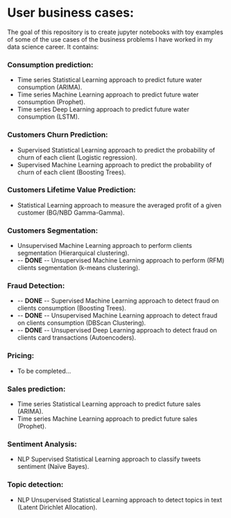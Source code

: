 # User business cases:

The goal of this repository is to create jupyter notebooks with toy examples of some of the use cases of the business problems I have worked in my data science career. It contains:

### Consumption prediction:
  - Time series Statistical Learning approach to predict future water consumption (ARIMA).
  - Time series Machine Learning approach to predict future water consumption (Prophet).
  - Time series Deep Learning approach to predict future water consumption (LSTM).

### Customers Churn Prediction:
  - Supervised Statistical Learning approach to predict the probability of churn of each client (Logistic regression).
  - Supervised Machine Learning approach to predict the probability of churn of each client (Boosting Trees).

### Customers Lifetime Value Prediction:
  - Statistical Learning approach to measure the averaged profit of a given customer (BG/NBD Gamma-Gamma).

### Customers Segmentation:
  - Unsupervised Machine Learning approach to perform clients segmentation (Hierarquical clustering).
  - -- **DONE** -- Unsupervised Machine Learning approach to perform (RFM) clients segmentation (k-means clustering).

### Fraud Detection:
  - -- **DONE** -- Supervised Machine Learning approach to detect fraud on clients consumption (Boosting Trees).
  - -- **DONE** -- Unsupervised Machine Learning approach to detect fraud on clients consumption (DBScan Clustering).
  - -- **DONE** -- Unsupervised Deep Learning approach to detect fraud on clients card transactions (Autoencoders).

### Pricing:
  - To be completed...

### Sales prediction:
  - Time series Statistical Learning approach to predict future sales (ARIMA).
  - Time series Machine Learning approach to predict future sales (Prophet).

### Sentiment Analysis:
  - NLP Supervised Statistical Learning approach to classify tweets sentiment (Naïve Bayes).

### Topic detection:
  - NLP Unsupervised Statistical Learning approach to detect topics in text (Latent Dirichlet Allocation).
